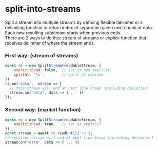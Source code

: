 # split-into-streams

Split a stream into multiple streams by defining flexible delimiter or a delimiting function to return index of separation given next chunk of data.
<br/>Each new resulting substream starts when previous ends.
<br/>There are 2 ways to do this: stream of streams or explicit function that receives delimiter of where the stream ends.

### First way: (stream of streams)

```js
const rs = new SplitStream(readableStream, {
	explicitRead: false,  // set as non explicit
	splitAt: '\n',        // split at newline
})
rs.on('data',  stream => {
  // this stream will end at next line break (including delimiter)
  stream.on("data", data => { ... })
});
```

### Second way: (explicit function)

```js
const rs = new SplitStream(readableStream, {
	explicitRead: true,   // set as explicit
})
const stream = await rs.readUntil('\n');
// receives stream will end at next line break (including delimiter)
stream.on("data", data => { ... })
```
